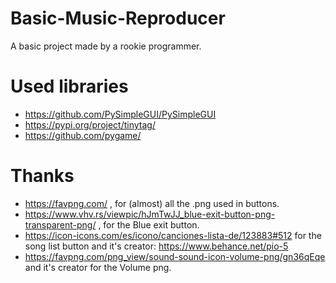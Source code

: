 # Basic-Music-Reproducer
A basic project made by a rookie programmer.

# Used libraries
- https://github.com/PySimpleGUI/PySimpleGUI
- https://pypi.org/project/tinytag/
- https://github.com/pygame/
# Thanks
- https://favpng.com/ , for (almost) all the .png used in buttons.
- https://www.vhv.rs/viewpic/hJmTwJJ_blue-exit-button-png-transparent-png/ , for the Blue exit button.
- https://icon-icons.com/es/icono/canciones-lista-de/123883#512 for the song list button and it's creator: https://www.behance.net/pio-5
- https://favpng.com/png_view/sound-sound-icon-volume-png/gn36qEqe and it's creator for the Volume png.
